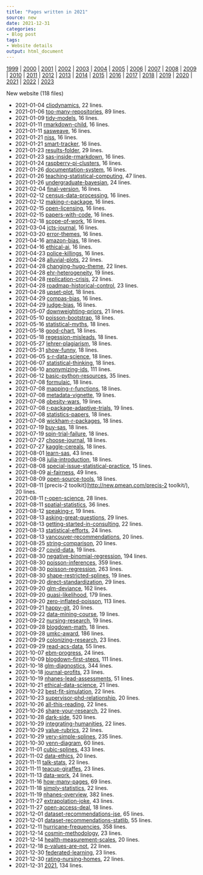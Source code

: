 ```yaml
---
title: "Pages written in 2021"
source: new
date: 2021-12-31
categories:
- Blog post
tags:
- Website details
output: html_document
---
```

 
[1999](http://new.pmean.com/1999/) | [2000](http://new.pmean.com/2000/) | [2001](http://new.pmean.com/2001/) | [2002](http://new.pmean.com/2002/) | [2003](http://new.pmean.com/2003/) | [2004](http://new.pmean.com/2004/) | [2005](http://new.pmean.com/2005/) | [2006](http://new.pmean.com/2006/) | [2007](http://new.pmean.com/2007/) | [2008](http://new.pmean.com/2008/) | [2009](http://new.pmean.com/2009/) | [2010](http://new.pmean.com/2010/) | [2011](http://new.pmean.com/2011/) | [2012](http://new.pmean.com/2012/) | [2013](http://new.pmean.com/2013/) | [2014](http://new.pmean.com/2014/) | [2015](http://new.pmean.com/2015/) | [2016](http://new.pmean.com/2016/) | [2017](http://new.pmean.com/2017/) | [2018](http://new.pmean.com/2018/) | [2019](http://new.pmean.com/2019/) | [2020](http://new.pmean.com/2020/) | [2021](http://new.pmean.com/2021/) | [2022](http://new.pmean.com/2022/) | [2023](http://new.pmean.com/2023/)
 
New website (118 files)
 
+ 2021-01-04 [cliodynamics](http://new.pmean.com/cliodynamics/),  22 lines.  
+ 2021-01-06 [too-many-repositories](http://new.pmean.com/too-many-repositories/),  89 lines.  
+ 2021-01-09 [tidy-models](http://new.pmean.com/tidy-models/),  16 lines.  
+ 2021-01-11 [rmarkdown-child](http://new.pmean.com/rmarkdown-child/),  16 lines.  
+ 2021-01-11 [sasweave](http://new.pmean.com/sasweave/),  16 lines.  
+ 2021-01-21 [niss](http://new.pmean.com/niss/),  16 lines.  
+ 2021-01-21 [smart-tracker](http://new.pmean.com/smart-tracker/),  16 lines.  
+ 2021-01-23 [results-folder](http://new.pmean.com/results-folder/),  29 lines.  
+ 2021-01-23 [sas-inside-rmarkdown](http://new.pmean.com/sas-inside-rmarkdown/),  16 lines.  
+ 2021-01-24 [raspberry-pi-clusters](http://new.pmean.com/raspberry-pi-clusters/),  16 lines.  
+ 2021-01-26 [documentation-system](http://new.pmean.com/documentation-system/),  16 lines.  
+ 2021-01-26 [teaching-statistical-computing](http://new.pmean.com/teaching-statistical-computing/),  47 lines.  
+ 2021-01-26 [undergraduate-bayesian](http://new.pmean.com/undergraduate-bayesian/),  24 lines.  
+ 2021-02-04 [final-version](http://new.pmean.com/final-version/),  16 lines.  
+ 2021-02-12 [census-data-processing](http://new.pmean.com/census-data-processing/),  16 lines.  
+ 2021-02-12 [making-r-package](http://new.pmean.com/making-r-package/),  16 lines.  
+ 2021-02-15 [open-licensing](http://new.pmean.com/open-licensing/),  16 lines.  
+ 2021-02-15 [papers-with-code](http://new.pmean.com/papers-with-code/),  16 lines.  
+ 2021-02-18 [scope-of-work](http://new.pmean.com/scope-of-work/),  16 lines.  
+ 2021-03-04 [jcts-journal](http://new.pmean.com/jcts-journal/),  16 lines.  
+ 2021-03-20 [error-themes](http://new.pmean.com/error-themes/),  16 lines.  
+ 2021-04-16 [amazon-bias](http://new.pmean.com/amazon-bias/),  18 lines.  
+ 2021-04-16 [ethical-ai](http://new.pmean.com/ethical-ai/),  16 lines.  
+ 2021-04-23 [police-killings](http://new.pmean.com/police-killings/),  16 lines.  
+ 2021-04-28 [alluvial-plots](http://new.pmean.com/alluvial-plots/),  22 lines.  
+ 2021-04-28 [changing-hugo-theme](http://new.pmean.com/changing-hugo-theme/),  22 lines.  
+ 2021-04-28 [ehr-heterogeneity](http://new.pmean.com/ehr-heterogeneity/),  19 lines.  
+ 2021-04-28 [replication-crisis](http://new.pmean.com/replication-crisis/),  22 lines.  
+ 2021-04-28 [roadmap-historical-control](http://new.pmean.com/roadmap-historical-control/),  23 lines.  
+ 2021-04-28 [upset-plot](http://new.pmean.com/upset-plot/),  18 lines.  
+ 2021-04-29 [compas-bias](http://new.pmean.com/compas-bias/),  16 lines.  
+ 2021-04-29 [judge-bias](http://new.pmean.com/judge-bias/),  16 lines.  
+ 2021-05-07 [downweighting-priors](http://new.pmean.com/downweighting-priors/),  21 lines.  
+ 2021-05-10 [poisson-bootstrap](http://new.pmean.com/poisson-bootstrap/),  18 lines.  
+ 2021-05-16 [statistical-myths](http://new.pmean.com/statistical-myths/),  18 lines.  
+ 2021-05-18 [good-chart](http://new.pmean.com/good-chart/),  18 lines.  
+ 2021-05-18 [regession-misleads](http://new.pmean.com/regession-misleads/),  18 lines.  
+ 2021-05-27 [lehrer-plagiarism](http://new.pmean.com/lehrer-plagiarism/),  18 lines.  
+ 2021-05-31 [show-funny](http://new.pmean.com/show-funny/),  18 lines.  
+ 2021-06-05 [s-r-data-science](http://new.pmean.com/s-r-data-science/),  18 lines.  
+ 2021-06-07 [statistical-thinking](http://new.pmean.com/statistical-thinking/),  18 lines.  
+ 2021-06-10 [anonymizing-ids](http://new.pmean.com/anonymizing-ids/),  111 lines.  
+ 2021-06-12 [basic-python-resources](http://new.pmean.com/basic-python-resources/),  35 lines.  
+ 2021-07-08 [formulaic](http://new.pmean.com/formulaic/),  18 lines.  
+ 2021-07-08 [mapping-r-functions](http://new.pmean.com/mapping-r-functions/),  18 lines.  
+ 2021-07-08 [metadata-vignette](http://new.pmean.com/metadata-vignette/),  19 lines.  
+ 2021-07-08 [obesity-wars](http://new.pmean.com/obesity-wars/),  19 lines.  
+ 2021-07-08 [r-package-adaptive-trials](http://new.pmean.com/r-package-adaptive-trials/),  19 lines.  
+ 2021-07-08 [statistics-papers](http://new.pmean.com/statistics-papers/),  18 lines.  
+ 2021-07-08 [wickham-r-packages](http://new.pmean.com/wickham-r-packages/),  18 lines.  
+ 2021-07-19 [buy-sas](http://new.pmean.com/buy-sas/),  18 lines.  
+ 2021-07-19 [spin-trial-failure](http://new.pmean.com/spin-trial-failure/),  18 lines.  
+ 2021-07-27 [choose-journal](http://new.pmean.com/choose-journal/),  18 lines.  
+ 2021-07-27 [kaggle-cereals](http://new.pmean.com/kaggle-cereals/),  18 lines.  
+ 2021-08-01 [learn-sas](http://new.pmean.com/learn-sas/),  43 lines.  
+ 2021-08-08 [julia-introduction](http://new.pmean.com/julia-introduction/),  18 lines.  
+ 2021-08-08 [special-issue-statistical-practice](http://new.pmean.com/special-issue-statistical-practice/),  15 lines.  
+ 2021-08-09 [ai-fairness](http://new.pmean.com/ai-fairness/),  49 lines.  
+ 2021-08-09 [open-source-tools](http://new.pmean.com/open-source-tools/),  18 lines.  
+ 2021-08-11 [precis-2 toolkit](http://new.pmean.com/precis-2 toolkit/),  20 lines.  
+ 2021-08-11 [r-open-science](http://new.pmean.com/r-open-science/),  28 lines.  
+ 2021-08-11 [spatial-statistics](http://new.pmean.com/spatial-statistics/),  36 lines.  
+ 2021-08-12 [speaking-r](http://new.pmean.com/speaking-r/),  19 lines.  
+ 2021-08-13 [asking-great-questions](http://new.pmean.com/asking-great-questions/),  29 lines.  
+ 2021-08-13 [getting-started-in-consulting](http://new.pmean.com/getting-started-in-consulting/),  22 lines.  
+ 2021-08-13 [statistical-efforts](http://new.pmean.com/statistical-efforts/),  24 lines.  
+ 2021-08-13 [vancouver-recommendations](http://new.pmean.com/vancouver-recommendations/),  20 lines.  
+ 2021-08-25 [string-comparison](http://new.pmean.com/string-comparison/),  20 lines.  
+ 2021-08-27 [covid-data](http://new.pmean.com/covid-data/),  19 lines.  
+ 2021-08-30 [negative-binomial-regression](http://new.pmean.com/negative-binomial-regression/),  194 lines.  
+ 2021-08-30 [poisson-inferences](http://new.pmean.com/poisson-inferences/),  359 lines.  
+ 2021-08-30 [poisson-regression](http://new.pmean.com/poisson-regression/),  263 lines.  
+ 2021-08-30 [shape-restricted-splines](http://new.pmean.com/shape-restricted-splines/),  19 lines.  
+ 2021-09-20 [direct-standardization](http://new.pmean.com/direct-standardization/),  29 lines.  
+ 2021-09-20 [glm-deviance](http://new.pmean.com/glm-deviance/),  162 lines.  
+ 2021-09-20 [quasi-likelihood](http://new.pmean.com/quasi-likelihood/),  179 lines.  
+ 2021-09-20 [zero-inflated-poisson](http://new.pmean.com/zero-inflated-poisson/),  113 lines.  
+ 2021-09-21 [happy-git](http://new.pmean.com/happy-git/),  20 lines.  
+ 2021-09-22 [data-mining-course](http://new.pmean.com/data-mining-course/),  19 lines.  
+ 2021-09-22 [nursing-research](http://new.pmean.com/nursing-research/),  19 lines.  
+ 2021-09-28 [blogdown-math](http://new.pmean.com/blogdown-math/),  18 lines.  
+ 2021-09-28 [umkc-award](http://new.pmean.com/umkc-award/),  186 lines.  
+ 2021-09-29 [colonizing-research](http://new.pmean.com/colonizing-research/),  23 lines.  
+ 2021-09-29 [read-acs-data](http://new.pmean.com/read-acs-data/),  55 lines.  
+ 2021-10-07 [ebm-progress](http://new.pmean.com/ebm-progress/),  24 lines.  
+ 2021-10-09 [blogdown-first-steps](http://new.pmean.com/blogdown-first-steps/),  111 lines.  
+ 2021-10-18 [glm-diagnostics](http://new.pmean.com/glm-diagnostics/),  344 lines.  
+ 2021-10-18 [journal-profits](http://new.pmean.com/journal-profits/),  23 lines.  
+ 2021-10-19 [nhanes-lead-assessments](http://new.pmean.com/nhanes-lead-assessments/),  51 lines.  
+ 2021-10-21 [ethical-data-science](http://new.pmean.com/ethical-data-science/),  21 lines.  
+ 2021-10-22 [best-fit-simulation](http://new.pmean.com/best-fit-simulation/),  22 lines.  
+ 2021-10-23 [supervisor-phd-relationship](http://new.pmean.com/supervisor-phd-relationship/),  20 lines.  
+ 2021-10-26 [all-this-reading](http://new.pmean.com/all-this-reading/),  22 lines.  
+ 2021-10-26 [share-your-research](http://new.pmean.com/share-your-research/),  22 lines.  
+ 2021-10-28 [dark-side](http://new.pmean.com/dark-side/),  520 lines.  
+ 2021-10-29 [integrating-humanities](http://new.pmean.com/integrating-humanities/),  22 lines.  
+ 2021-10-29 [value-rubrics](http://new.pmean.com/value-rubrics/),  22 lines.  
+ 2021-10-29 [very-simple-splines](http://new.pmean.com/very-simple-splines/),  235 lines.  
+ 2021-10-30 [venn-diagram](http://new.pmean.com/venn-diagram/),  60 lines.  
+ 2021-11-01 [cubic-splines](http://new.pmean.com/cubic-splines/),  433 lines.  
+ 2021-11-02 [data-ethics](http://new.pmean.com/data-ethics/),  20 lines.  
+ 2021-11-11 [talk-stats](http://new.pmean.com/talk-stats/),  22 lines.  
+ 2021-11-11 [teacup-giraffes](http://new.pmean.com/teacup-giraffes/),  23 lines.  
+ 2021-11-13 [data-work](http://new.pmean.com/data-work/),  24 lines.  
+ 2021-11-16 [how-many-pages](http://new.pmean.com/how-many-pages/),  69 lines.  
+ 2021-11-18 [simply-statistics](http://new.pmean.com/simply-statistics/),  22 lines.  
+ 2021-11-19 [nhanes-overview](http://new.pmean.com/nhanes-overview/),  382 lines.  
+ 2021-11-27 [extrapolation-joke](http://new.pmean.com/extrapolation-joke/),  43 lines.  
+ 2021-11-27 [open-access-deal](http://new.pmean.com/open-access-deal/),  18 lines.  
+ 2021-12-01 [dataset-recommendations-jse](http://new.pmean.com/dataset-recommendations-jse/),  65 lines.  
+ 2021-12-01 [dataset-recommendations-statlib](http://new.pmean.com/dataset-recommendations-statlib/),  55 lines.  
+ 2021-12-11 [hurricane-frequencies](http://new.pmean.com/hurricane-frequencies/),  358 lines.  
+ 2021-12-14 [cosmin-methodology](http://new.pmean.com/cosmin-methodology/),  23 lines.  
+ 2021-12-14 [health-measurement-scales](http://new.pmean.com/health-measurement-scales/),  20 lines.  
+ 2021-12-18 [p-values-are-not](http://new.pmean.com/p-values-are-not/),  22 lines.  
+ 2021-12-30 [federated-learning](http://new.pmean.com/federated-learning/),  23 lines.  
+ 2021-12-30 [rating-nursing-homes](http://new.pmean.com/rating-nursing-homes/),  22 lines.  
+ 2021-12-31 [2021](http://new.pmean.com/2021/),  134 lines.
 
